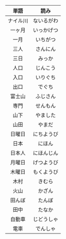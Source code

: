 |単語|読み|
|:-:|:-:|
|ナイル川|ないるがわ|
|一ヶ月|いっかげつ|
|一月|いちがつ|
|三人|さんにん|
|三日|みっか|
|人口|じんこう|
|入口|いりぐち|
|出口|でぐち|
|富士山|ふじさん|
|専門|せんもん|
|山下|やました|
|山田|やまだ|
|日曜日|にちようび|
|日本|にほん|
|日本人|にほんじん|
|月曜日|げつようび|
|木曜日|もくようび|
|木村|きむら|
|火山|かざん|
|田んぼ|たんぼ|
|田中|たなか|
|自動車|じどうしゃ|
|電車|でんしゃ|
